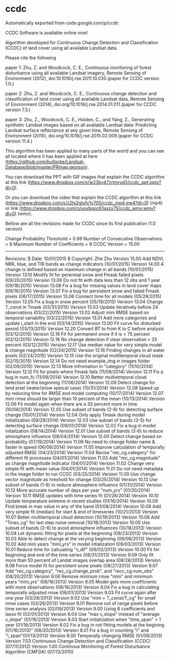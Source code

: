 # ccdc
Automatically exported from code.google.com/p/ccdc

CCDC Software is  available online now!

Algorithm developed for Continuous Change Detection and Classification (CCDC) of land cover using all available Landsat data.

Please cite the following

paper 1: Zhu, Z. and Woodcock, C. E., Continuous monitoring of forest disturbance using all available Landsat imagery, Remote Sensing of Environment (2012), doi:10.1016/j.rse.2011.10.030.(paper for CCDC version 1.0.)

paper 2: Zhu, Z. and Woodcock, C. E., Continuous change detection and classification of land cover using all available Landsat data, Remote Sensing of Environment (2014), doi.org/10.1016/j.rse.2014.01.011.(paper for CCDC version 7.3.)

paper 3: Zhu, Z., Woodcock, C. E., Holden, C., and Yang, Z., Generating synthetic Landsat images based on all available Landsat data: Predicting Landsat surface reflectance at any given time, Remote Sensing of Environment (2015), doi.org/10.1016/j.rse.2015.02.009.(paper for CCDC version 11.4.)

This algorithm has been applied to many parts of the world and you can see all located where it has been applied at here (https://github.com/bullocke/Landsat-Database/blob/master/PRmap.geojson).

You can download the PPT with GIF images that explain the CCDC algorithm at this link (https://www.dropbox.com/s/w23by47zrtnvyd3/ccdc_ppt.pptx?dl=0).

Or you can download the video that explain the CCDC algorithm at this link (https://www.dropbox.com/s/z2ts2glufx1y705/ccdc_mp4.mp4?dl=0) (mp4) or link (https://www.dropbox.com/s/usybqoc61aszx75/ccdc_wmv.wmv?dl=0) (wmv).

Bellow are all the revisions made for CCDC since its first publication (1.0 version)

Change Probability Threshold = 0.99
Number of Consecutive Observations = 6
Maximum Number of Coefficients = 8
CCDC Version = 15.00
******************************************************************************************************
Revisions: $ Date: 10/01/2015 $ Copyright: Zhe Zhu
Version 15.00  Add NDVI, NBR, blue, and TIR bands as change indicators (10/01/2015)
Version 14.00  A change is defined based on maximum change in all bands (10/01/2015)
Version 13.10  Modify fit for perennial snow and Fmask failed pixels (09/20/2015)
Version 13.09  Do not fit with data less than 12 obs and 1 year (09/18/2015)
Version 13.08  Fix a bug for missing values in land cover maps (09/16/2015)
Version 13.07  Fix a bug for persistent snow and falied Fmask pixels (06/17/2015)
Version 13.06  Connect time for all models (05/28/2015)
Version 13.05  Fix a bug in snow percent (05/19/2015)
Version 13.04  Change T_const in Tmask (03/31/2015)
Version 13.03  Update iteratively before 24 observations (03/22/2015)
Version 13.02  Adjust mini RMSE based on temporal variability (03/22/2015)
Version 13.01  Add more categories and update i_start in the end (03/14/2015)
Version 13.00  Fit curve for disturbed peroid (03/13/2015)
Version 12.20  Convert BT to from K to C before analysis (03/12/2015)
Version 12.19  Fit for permanent snow if it is > 75 percent (03/12/2015)
Version 12.18  No change detection if clear observation < 25 percent (03/12/2015)
Version 12.17  Use median value for very simple model & change magnitude (02/24/2015)
Version 12.16  Finding changes in all water pixels (02/24/2015)
Version 12.15  Use the original multitemporal cloud mask (02/15/2015)
Version 12.14  Do not need example_img in images folder (02/09/2015)
Version 12.13  More infromation in "category" (11/10/2014)
Version 12.12  Fit for pixels where Fmask fails (11/09/2014)
Version 12.11  Fix a bug in num_fc (11/09/2014)
Version 12.10  Better multietmporal cloud detection at the beginning (11/06/2014)
Version 12.09  Detect change for land pixel (water/snow speical case) (10/31/2014)
Version 12.08  Speed up by reducing time for RMSE and model computing (10/17/2014)
Version 12.07  mini rmse should be larger than 10 percent of the mean (10/13/2014)
Version 12.06  Fit model again when there are a 33 percent more in time (10/08/2014)
Version 12.05  Use subset of bands (2-6) for detecting surface change (10/01/2014)
Version 12.04  Only apply Tmask during model initialization (09/29/2014)
Version 12.03  Use subset of bands (3-5) for detecting surface change (09/01/2014)
Version 12.02  Fix a bug in model intialization (08/14/2014)
Version 12.01  Use subset of bands (3-6) to reduce atmosphere influence (08/04/2014)
Version 12.00  Detect change based on probability (07/19/2014)
Version 11.06  No need to change folder name & faster in speed (06/06/2014)
Version 11.05  Improve calculation of temporally adjusted RMSE (04/23/2014)
Version 11.04  Revise "rec_cg.category" for different fit processes (04/01/2014)
Version 11.03  Add "rec_cg.magnitude" as change magnitude indicator (04/01/2014)
Version 11.02  Change very simple fit with mean value (04/01/2014)
Version 11.01  Do not need metadata in the image folder to run CCDC (03/25/2014)
Version 11.00  Use change vector magnitude as hreshold for change (03/25/2014)
Version 10.13  Use subset of bands (1-6) to reduce atmosphere influence (01/31/2014)
Version 10.12  More accurate number of days per year "num_yrs" (01/30/2014)
Version 10.11  RMSE updates with time series fit (01/26/2014)
Version 10.10  Update temperature extreme in recent studies (01/16/2014)
Version 10.09  Find break in max value in any of the band (01/08/2014)
Version 10.08  Add very simple fit (median) for start & end of timeseries (10/21/2013)
Version 10.07  Better multitemporal cloud detection (10/19/2013)
Version 10.06  Add "Tmax_cg" for last step noise removal (10/18/2013)
Version 10.05  Use subset of bands (2-6) to avoid atmosphere influences (10/18/2013)
Version 10.04  Let dynamic fitting for pixels at the beginning (09/23/2013)
Version 10.03  Able to detect change at the verying beginning (09/06/2013)
Version 10.02  Add mini years "mini_yrs" in model intialization (09/03/2013)
Version 10.01  Reduce time for calcuating "v_dif" (09/02/2013)
Version 10.00  Fit for beginning and end of the time series (08/31/2013)
Version 9.09   Only fit more than 50 percent of Landat images overlap area (08/28/2013)
Version 9.08   Force model fit for persistent snow pixels (08/27/2013)
Version 9.07   Add "rec_cg.category", "rec_cg.change_prob", and "recc_cg.num_obs" (08/20/2013)
Version 9.06   Remove mininum rmse "mini" and minimum years "mini_yrs" (08/16/2013)
Version 9.05   Model gets more coefficients with more observations (08/16/2013)
Version 9.04   Fix a bug in calculating temporally adjusted rmse (08/01/2013)
Version 9.03   Fit curve again after one year (03/28/2013)
Version 9.02   Use "mini = T_const/T_cg" for small rmse cases (03/26/2013)
Version 9.01   Remove out of range pixels before time series analysis (02/09/2013)
Version 9.00   Using 8 coefficients and lasso fit (02/01/2013)
Version 8.04   Use "max v_slope" instead of "average v_slope" (01/16/2013)
Version 8.03   Start initialization when "time_span" > 1 year (01/16/2013)
Version 8.02   Fix a bug in not fitting models at the begining (01/16/2013)" (08/20/2013)
Version 8.01   Fix a bug in counting "i" and "i_span"(01/13/2013)
Version 8.00   Temporally changing RMSE (01/09/2013)
Version 7.03   Continuous Change Detection and Classification (CCDC) (07/11/2012)
Version 1.00   Continous Monitoring of Forest Disturbance Algorithm (CMFDA) (07/13/2010)
